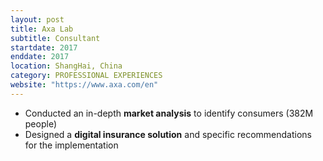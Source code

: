 ```yaml
---
layout: post
title: Axa Lab
subtitle: Consultant
startdate: 2017
enddate: 2017
location: ShangHai, China
category: PROFESSIONAL EXPERIENCES
website: "https://www.axa.com/en"
---
```

- Conducted an in-depth **market analysis** to identify consumers (382M people)
- Designed a **digital insurance solution** and specific recommendations for the implementation